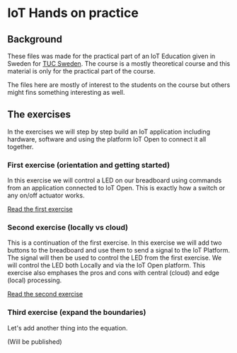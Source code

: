 # IoT Hands on practice

## Background

These files was made for the practical part of an IoT Education given in Sweden for [TUC Sweden](https://www.tucsweden.se/). The course is a mostly theoretical course and this material is only for the practical part of the course.

The files here are mostly of interest to the students on the course but others might fins something interesting as well.

## The exercises

In the exercises we will step by step build an IoT application including hardware, software and using the platform IoT Open to connect it all together.

### First exercise (orientation and getting started)

In this exercise we will control a LED on our breadboard using commands from an application connected to IoT Open. This is exactly how a switch or any on/off actuator works.

[Read the first exercise](/exercises/exercise-1.md)

### Second exercise (locally vs cloud)

This is a continuation of the first exercise. In this exercise we will add two buttons to the breadboard and use them to send a signal to the IoT Platform. The signal will then be used to control the LED from the first exercise. We will control the LED both Locally and via the IoT Open platform. This exercise also emphases the pros and cons with central (cloud) and edge (local) processing.

[Read the second exercise](/exercises/exercise-2.md)

### Third exercise (expand the boundaries)

Let's add another thing into the equation. 

(Will be published)
